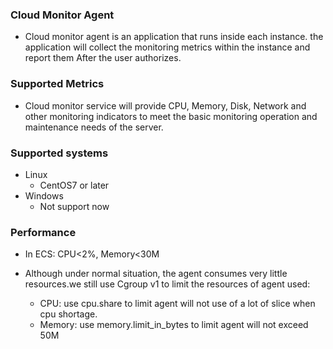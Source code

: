### Cloud Monitor Agent

- Cloud monitor agent is an application that runs inside each instance. the application will collect the monitoring
  metrics within the instance and report them After the user authorizes.

### Supported Metrics

- Cloud monitor service will provide CPU, Memory, Disk, Network and other monitoring indicators to meet the basic
  monitoring operation and maintenance needs of the server.

### Supported systems

- Linux
    - CentOS7 or later
- Windows
    - Not support now

### Performance

- In ECS: CPU<2%, Memory<30M

- Although under normal situation, the agent consumes very little resources.we still use Cgroup v1 to limit the
  resources of agent used:
    - CPU: use cpu.share to limit agent will not use of a lot of slice when cpu shortage.
    - Memory: use memory.limit_in_bytes to limit agent will not exceed 50M
